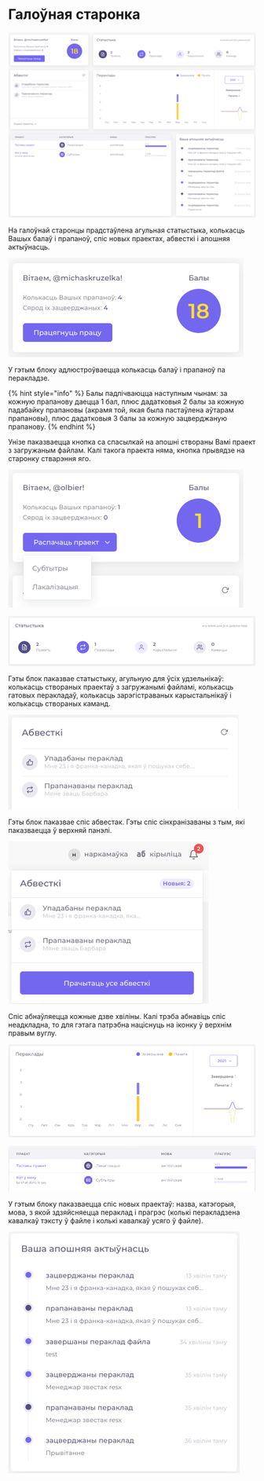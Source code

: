 # Галоўная старонка

![](../.gitbook/assets/screenshot_27.png)

На галоўнай старонцы прадстаўлена агульная статыстыка, колькасць Вашых балаў і прапаноў, спіс новых праектах, абвесткі і апошняя актыўнасць.

![](../.gitbook/assets/screenshot_29.png)

У гэтым блоку адлюстроўваецца колькасць балаў і прапаноў па перакладзе. 

{% hint style="info" %}
Балы падлічваюцца наступным чынам: за кожную прапанову даецца 1 бал, плюс дадатковыя 2 балы за кожную падабайку прапановы \(акрамя той, якая была пастаўлена аўтарам прапановы\), плюс дадатковыя 3 балы за кожную зацверджаную прапанову. 
{% endhint %}

Унізе паказваецца кнопка са спасылкай на апошні створаны Вамі праект з загружаным файлам. Калі такога праекта няма, кнопка прывядзе на старонку стварэння яго.

![&#x41A;&#x43D;&#x43E;&#x43F;&#x43A;&#x430; &#x441;&#x442;&#x432;&#x430;&#x440;&#x44D;&#x43D;&#x43D;&#x44F; &#x43D;&#x43E;&#x432;&#x430;&#x433;&#x430; &#x43F;&#x440;&#x430;&#x435;&#x43A;&#x442;&#x430;](../.gitbook/assets/screenshot_30.png)

![](../.gitbook/assets/screenshot_32.png)

Гэты блок паказвае статыстыку, агульную для ўсіх удзельнікаў: колькасць створаных праектаў з загружанымі файламі, колькасць гатовых перакладаў, колькасць зарэгістраваных карыстальнікаў і колькасць створаных каманд.

![](../.gitbook/assets/screenshot_31.png)

Гэты блок паказвае спіс абвестак. Гэты спіс сінхранізаваны з тым, які паказваецца ў верхняй панэлі. 

![](../.gitbook/assets/screenshot_28.png)

Спіс абнаўляецца кожные дзве хвіліны. Калі трэба абнавіць спіс неадкладна, то для гэтага патрэбна націснуць на іконку ў верхнім правым вуглу.

![&#x410;&#x433;&#x443;&#x43B;&#x44C;&#x43D;&#x430;&#x44F; &#x441;&#x442;&#x430;&#x442;&#x44B;&#x441;&#x442;&#x44B;&#x43A;&#x430;: &#x43A;&#x43E;&#x43B;&#x44C;&#x43A;&#x430;&#x441;&#x446;&#x44C; &#x43F;&#x435;&#x440;&#x430;&#x43A;&#x43B;&#x430;&#x434;&#x430;&#x45E;, &#x43F;&#x430;&#x447;&#x430;&#x442;&#x44B;&#x445; &#x456; &#x437;&#x430;&#x432;&#x435;&#x440;&#x448;&#x430;&#x43D;&#x44B;&#x445; &#x437;&#x430; &#x432;&#x44B;&#x431;&#x440;&#x430;&#x43D;&#x44B; &#x433;&#x43E;&#x434;.](../.gitbook/assets/screenshot_33.png)

![](../.gitbook/assets/screenshot_34.png)

У гэтым блоку паказваецца спіс новых праектаў: назва, катэгорыя, мова, з якой здзяйсняецца пераклад і прагрэс \(колькі перакладзена кавалкаў тэксту ў файле і колькі кавалкаў усяго ў файле\).

![&#x412;&#x430;&#x448;&#x430; &#x430;&#x43F;&#x43E;&#x448;&#x43D;&#x44F;&#x44F; &#x437;&#x430;&#x445;&#x430;&#x432;&#x430;&#x43D;&#x430;&#x44F; &#x430;&#x43A;&#x442;&#x44B;&#x45E;&#x43D;&#x430;&#x441;&#x446;&#x44C; &#x43D;&#x430; &#x441;&#x44D;&#x440;&#x432;&#x456;&#x441;&#x435;. ](../.gitbook/assets/screenshot_35.png)

